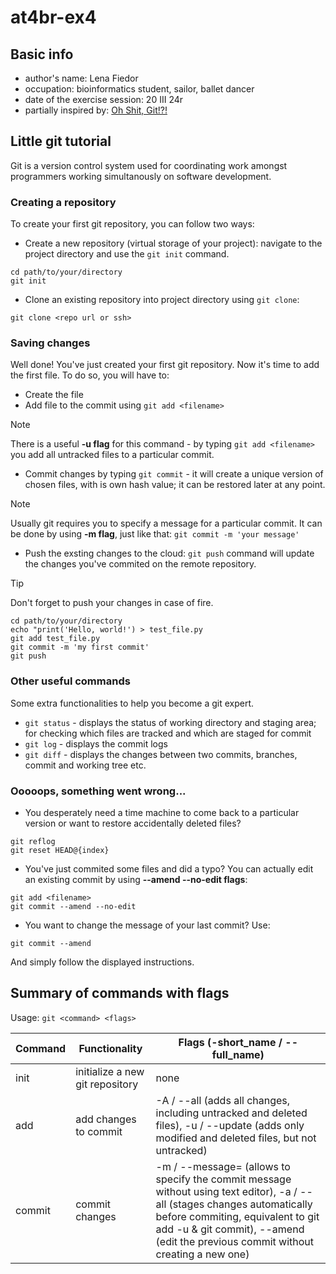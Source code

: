 # at4br-ex4

## Basic info
- author's name: Lena Fiedor
- occupation: bioinformatics student, sailor, ballet dancer
- date of the exercise session: 20 III 24r
- partially inspired by: [Oh Shit, Git!?!](https://ohshitgit.com)

## Little git tutorial
Git is a version control system used for coordinating work amongst programmers working simultanously on software development.

### Creating a repository
To create your first git repository, you can follow two ways:
- Create a new repository (virtual storage of your project): navigate to the project directory and use the `git init` command.

```
cd path/to/your/directory
git init
```

- Clone an existing repository into project directory using `git clone`:

```
git clone <repo url or ssh>
```

### Saving changes
Well done! You've just created your first git repository. Now it's time to add the first file. To do so, you will have to:
- Create the file
- Add file to the commit using `git add <filename>`
> [!NOTE]
> There is a useful **-u flag** for this command - by typing `git add <filename>` you add all untracked files to a particular commit.

- Commit changes by typing `git commit` - it will create a unique version of chosen files, with is own hash value; it can be restored later at any point.
> [!NOTE]
> Usually git requires you to specify a message for a particular commit. It can be done by using **-m flag**, just like that: `git commit -m 'your message'`

- Push the exsting changes to the cloud: `git push` command will update the changes you've commited on the remote repository.
> [!TIP]
> Don't forget to push your changes in case of fire.

```
cd path/to/your/directory
echo "print('Hello, world!') > test_file.py
git add test_file.py
git commit -m 'my first commit'
git push
```

### Other useful commands
Some extra functionalities to help you become a git expert.
- `git status` - displays the status of working directory and staging area; for checking which files are tracked and which are staged for commit
- `git log` - displays the commit logs
- `git diff` - displays the changes between two commits, branches, commit and working tree etc.

### Ooooops, something went wrong...
- You desperately need a time machine to come back to a particular version or want to restore accidentally deleted files?

```
git reflog
git reset HEAD@{index}
```
- You've just commited some files and did a typo? You can actually edit an existing commit by using **--amend --no-edit flags**:

```
git add <filename>
git commit --amend --no-edit
```

- You want to change the message of your last commit? Use:

```
git commit --amend
```

And simply follow the displayed instructions.


## Summary of commands with flags

Usage: `git <command> <flags>`

| Command | Functionality | Flags (-short_name / --full_name) |
| ------- | ------------- | ----- |
| init    | initialize a new git repository | none |
| add     | add changes to commit | -A / --all (adds all changes, including untracked and deleted files), -u / --update (adds only modified and deleted files, but not untracked) |
| commit  | commit changes | -m <mess> / --message=<mess> (allows to specify the commit message without using text editor), -a / --all (stages changes automatically before commiting, equivalent to git add -u & git commit), --amend (edit the previous commit without creating a new one) |
